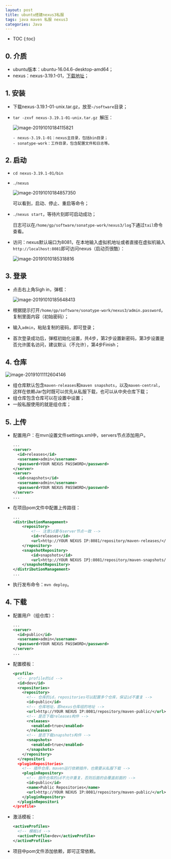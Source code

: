 ```yaml
---
layout: post
title: ubuntu搭建nexus3私服
tags: java maven 私服 nexus3
categories: Java
---
```


* TOC
{:toc}

## 0. 介质

- ubuntu版本：ubuntu-16.04.6-desktop-amd64；
- nexus：nexus-3.19.1-01，[下载地址](https://cms2.hubspot.com/ctas/v2/public/cs/c/?cta_guid=b308aaca-ab41-4544-ba23-c53c1b469e0d&placement_guid=bde424ac-b77c-4799-913d-9d0db86ef1f8&portal_id=1958393&canon=https%3A%2F%2Fwww.sonatype.com%2Fnexus-repository-oss&redirect_url=APefjpEuSRBNm3_BBOnPkjV1fkK1VBQ76oQibd9S20VMwVDkBybQzwsUujMG3wisnuiSEpaJWr-rJEYf_48b0WbG45j43gRuS_MOZJZIzc19Gv9JC1Z4BlZ6oQ77Vv6VLxmlfh2Wv4Mb5AAAmBW_hwXOs9e5tCyXgw&click=d23eb35c-cfdb-40d3-8214-d27132068e2c&hsutk=d5663919ae15dcaa87721fee3e2b7b05&signature=AAH58kHPOKq9MgvEoz6i0qLyu1rlxclUHw&utm_referrer=https%3A%2F%2Fwww.sonatype.com%2Fproduct-nexus-repository&pageId=11385810717&__hstc=31049440.d5663919ae15dcaa87721fee3e2b7b05.1570697935016.1570697935016.1570697935016.1&__hssc=31049440.1.1570697935016&__hsfp=3522642101&contentType=standard-page)；

## 1. 安装

- 下载nexus-3.19.1-01-unix.tar.gz，放至`~/software`目录；

- `tar -zxvf nexus-3.19.1-01-unix.tar.gz `解压：

  ![image-20191010184115821](/Users/gp/Desktop/github_projects/AdoredU.github.io/_posts/assets/image-20191010184115821.png)

  ```
  - nexus-3.19.1-01：nexus主目录，包括bin目录；
  - sonatype-work：工作目录，包含配置文件和日志等。
  ```

## 2. 启动

- `cd nexus-3.19.1-01/bin`

- `./nexus`

  ![image-20191010184857350](/Users/gp/Desktop/github_projects/AdoredU.github.io/_posts/assets/image-20191010184857350.png)

  可以看到，启动、停止、重启等命令；

- `./nexus start`，等待片刻即可启动成功；

  日志可以在`/home/gp/software/sonatype-work/nexus3/log`下通过`tail`命令查看。

- 访问：nexus默认端口为8081，在本地输入虚拟机地址或者直接在虚拟机输入`http://localhost:8081`即可访问nexus（启动页很酷）：

  ![image-20191010185318816](/Users/gp/Desktop/github_projects/AdoredU.github.io/_posts/assets/image-20191010185318816.png)

## 3. 登录

- 点击右上角Sigh in，弹框：

  ![image-20191010185648413](/Users/gp/Desktop/github_projects/AdoredU.github.io/_posts/assets/image-20191010185648413.png)

- 根据提示打开`/home/gp/software/sonatype-work/nexus3/admin.password`，复制里面内容（初始密码）；

- 输入`admin`，粘贴复制的密码，即可登录；

- 首次登录成功后，弹框初始化设置，共4步，第2步设置新密码，第3步设置是否允许匿名访问，建议默认（不允许），第4步Finish；

## 4. 仓库

![image-20191011112604146](/Users/gp/Desktop/github_projects/AdoredU.github.io/_posts/assets/image-20191011112604146.png)

- 组仓库默认包含`maven-releases`和`maven snapshots`，以及`maven-central`，这样在依赖Jar包时既可以优先从私服下载，也可以从中央仓库下载；
- 组仓库包含仓库可以在设置中设置；
- 一般私服使用的就是组仓库；

## 5. 上传

- 配置用户：在mvn设置文件settings.xml中，servers节点添加用户。

  ```xml
  ...
  <server>
    <id>releases</id>
    <username>admin</username>
    <password>YOUR NEXUS PASSWORD</password>
  </server>
  <server>
    <id>snapshots</id>
    <username>admin</username>
    <password>YOUR NEXUS PASSWORD</password>
  </server>
  ...
  ```

- 在项目pom文件中配置上传路径：

  ```xml
  ...
  <distributionManagement>
      <repository>
          <!-- 注意id要与server节点一致 -->
          <id>releases</id>
          <url>http://YOUR NEXUS IP:8081/repository/maven-releases/</url>
      </repository>
      <snapshotRepository>
          <id>snapshots</id>
          <url>http://YOUR NEXUS IP}:8081/repository/maven-snapshots/</url>
      </snapshotRepository>
  </distributionManagement>
  ...
  ```

- 执行发布命令：`mvn deploy`。

## 4. 下载

- 配置用户（组仓库）：

  ```xml
  ...
  <server>
    <id>public</id>
    <username>admin</username>
    <password>YOUR NEXUS PASSWORD</password>
  </server>
  ...
  ```

- 配置模板：

  ```xml
  <profile>
    <!-- profile的id -->
    <id>dev</id>
    <repositories>
      <repository>
        <!-- 仓库的id，repositories可以配置多个仓库，保证id不重复 -->
        <id>public</id>
        <!-- 仓库地址，即nexus仓库组的地址 -->
        <url>http://YOUR NEXUS IP:8081/repository/maven-public/</url>
        <!-- 是否下载releases构件 -->
        <releases>
          <enabled>true</enabled>
        </releases>
        <!-- 是否下载snapshots构件 -->
        <snapshots>
          <enabled>true</enabled>
        </snapshots>
      </repository>
    </repositori
    <pluginRepositories>
      <!-- 插件仓库，maven运行依赖插件，也需要从私服下载 -->
      <pluginRepository>
        <!-- 插件仓库的id不允许重复，否则后面的会覆盖前面的 -->
        <id>public</id>
        <name>Public Repositories</name>
        <url>http://YOUR NEXUS IP:8081/repository/maven-public/</url>
      </pluginRepository>
    </pluginRepositori
  </profile>
  ```

- 激活模板：

  ```xml
  <activeProfiles>
    <!-- 模板id -->
    <activeProfile>dev</activeProfile>
  </activeProfiles>
  ```

- 项目中pom文件添加依赖，即可正常依赖。
